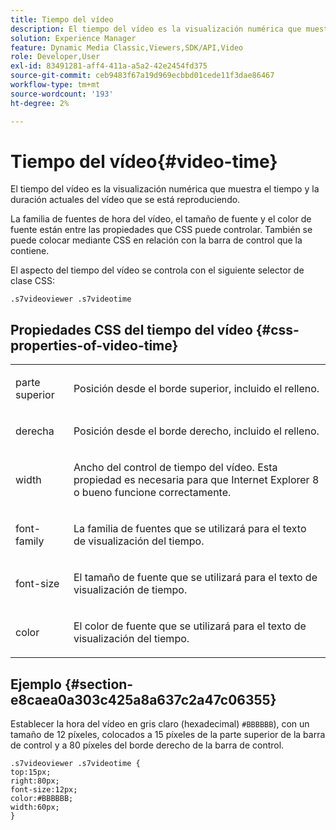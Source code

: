 ```yaml
---
title: Tiempo del vídeo
description: El tiempo del vídeo es la visualización numérica que muestra el tiempo y la duración actuales del vídeo que se está reproduciendo.
solution: Experience Manager
feature: Dynamic Media Classic,Viewers,SDK/API,Video
role: Developer,User
exl-id: 83491281-aff4-411a-a5a2-42e2454fd375
source-git-commit: ceb9483f67a19d969ecbbd01cede11f3dae86467
workflow-type: tm+mt
source-wordcount: '193'
ht-degree: 2%

---
```


# Tiempo del vídeo{#video-time}

El tiempo del vídeo es la visualización numérica que muestra el tiempo y la duración actuales del vídeo que se está reproduciendo.

<!--<a id="section_061E550C1C1D4DB2BD663A898895B38C"></a>-->

La familia de fuentes de hora del vídeo, el tamaño de fuente y el color de fuente están entre las propiedades que CSS puede controlar. También se puede colocar mediante CSS en relación con la barra de control que la contiene.

El aspecto del tiempo del vídeo se controla con el siguiente selector de clase CSS:

```
.s7videoviewer .s7videotime
```

## Propiedades CSS del tiempo del vídeo {#css-properties-of-video-time}

<table id="table_C48C56E696304C9BAFEE71BA9EA9A174"> 
 <tbody> 
  <tr> 
   <td colname="col1"> <p> <span class="codeph"> parte superior </span> </p> </td> 
   <td colname="col2"> <p>Posición desde el borde superior, incluido el relleno. </p> </td> 
  </tr> 
  <tr> 
   <td colname="col1"> <p> <span class="codeph"> derecha </span> </p> </td> 
   <td colname="col2"> <p>Posición desde el borde derecho, incluido el relleno. </p> </td> 
  </tr> 
  <tr> 
   <td colname="col1"> <p> <span class="codeph"> width </span> </p> </td> 
   <td colname="col2"> <p> Ancho del control de tiempo del vídeo. Esta propiedad es necesaria para que Internet Explorer 8 o bueno funcione correctamente. </p> </td> 
  </tr> 
  <tr> 
   <td colname="col1"> <p> <span class="codeph"> font-family </span> </p> </td> 
   <td colname="col2"> <p>La familia de fuentes que se utilizará para el texto de visualización del tiempo. </p> </td> 
  </tr> 
  <tr> 
   <td colname="col1"> <p> <span class="codeph"> font-size </span> </p> </td> 
   <td colname="col2"> <p>El tamaño de fuente que se utilizará para el texto de visualización de tiempo. </p> </td> 
  </tr> 
  <tr> 
   <td colname="col1"> <p> <span class="codeph"> color </span> </p> </td> 
   <td colname="col2"> <p>El color de fuente que se utilizará para el texto de visualización del tiempo. </p> </td> 
  </tr> 
 </tbody> 
</table>

## Ejemplo {#section-e8caea0a303c425a8a637c2a47c06355}

Establecer la hora del vídeo en gris claro (hexadecimal) `#BBBBBB`), con un tamaño de 12 píxeles, colocados a 15 píxeles de la parte superior de la barra de control y a 80 píxeles del borde derecho de la barra de control.

```
.s7videoviewer .s7videotime { 
top:15px; 
right:80px; 
font-size:12px; 
color:#BBBBBB; 
width:60px;  
}
```
